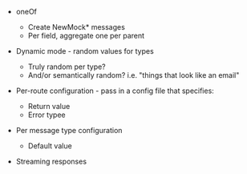 - oneOf
  - Create NewMock* messages
  - Per field, aggregate one per parent

- Dynamic mode - random values for types
  - Truly random per type?
  - And/or semantically random? i.e. "things that look like an email"
- Per-route configuration - pass in a config file that specifies:
  - Return value
  - Error typee
- Per message type configuration
  - Default value
- Streaming responses